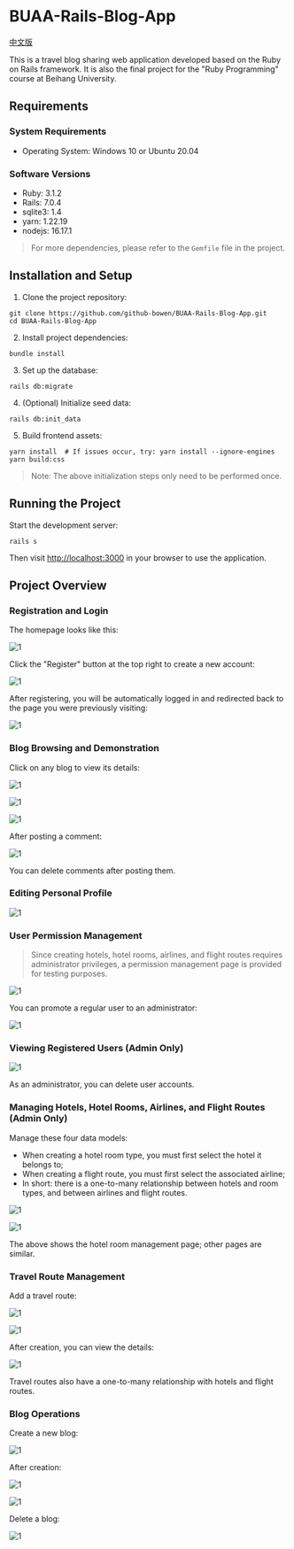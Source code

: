 # BUAA-Rails-Blog-App

[中文版](./README_zh.md)

This is a travel blog sharing web application developed based on the Ruby on Rails framework. It is also the final project for the "Ruby Programming" course at Beihang University.

## Requirements

### System Requirements

- Operating System: Windows 10 or Ubuntu 20.04

### Software Versions

- Ruby: 3.1.2
- Rails: 7.0.4
- sqlite3: 1.4
- yarn: 1.22.19
- nodejs: 16.17.1

> For more dependencies, please refer to the `Gemfile` file in the project.

## Installation and Setup

1. Clone the project repository:

```shell
git clone https://github.com/github-bowen/BUAA-Rails-Blog-App.git
cd BUAA-Rails-Blog-App
```

2. Install project dependencies:

```shell
bundle install
```

3. Set up the database:

```shell
rails db:migrate
```

4. (Optional) Initialize seed data:

```shell
rails db:init_data
```

5. Build frontend assets:

```shell
yarn install  # If issues occur, try: yarn install --ignore-engines
yarn build:css
```

> Note: The above initialization steps only need to be performed once.

## Running the Project

Start the development server:

```shell
rails s
```

Then visit [http://localhost:3000](http://localhost:3000) in your browser to use the application.

## Project Overview

### Registration and Login

The homepage looks like this:

![1](./img/1.png)

Click the "Register" button at the top right to create a new account:

![1](./img/2.png)

After registering, you will be automatically logged in and redirected back to the page you were previously visiting:

![1](./img/3.png)

### Blog Browsing and Demonstration

Click on any blog to view its details:

![1](./img/4.png)

![1](./img/5.png)

![1](./img/6.png)

After posting a comment:

![1](./img/7.png)

You can delete comments after posting them.

### Editing Personal Profile

![1](./img/8.png)

### User Permission Management

> Since creating hotels, hotel rooms, airlines, and flight routes requires administrator privileges, a permission management page is provided for testing purposes.

![1](./img/9.png)

You can promote a regular user to an administrator:

![1](./img/10.png)

### Viewing Registered Users (Admin Only)

![1](./img/11.png)

As an administrator, you can delete user accounts.

### Managing Hotels, Hotel Rooms, Airlines, and Flight Routes (Admin Only)

Manage these four data models:

- When creating a hotel room type, you must first select the hotel it belongs to;
- When creating a flight route, you must first select the associated airline;
- In short: there is a one-to-many relationship between hotels and room types, and between airlines and flight routes.

![1](./img/12.png)

![1](./img/13.png)

The above shows the hotel room management page; other pages are similar.

### Travel Route Management

Add a travel route:

![1](./img/14.png)

![1](./img/15.png)

After creation, you can view the details:

![1](./img/16.png)

Travel routes also have a one-to-many relationship with hotels and flight routes.

### Blog Operations

Create a new blog:

![1](./img/17.png)

After creation:

![1](./img/18.png)

![1](./img/19.png)

Delete a blog:

![1](./img/20.png)
